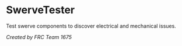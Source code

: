 # SwerveTester
Test swerve components to discover electrical and mechanical issues.

*Created by FRC Team 1675*